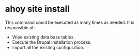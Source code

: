 # ahoy site install

This command could be executed as many times as needed.
It is responsible of:

- Wipe existing data base tables.
- Execute the Drupal installation process.
- Import all the existing configuration.
